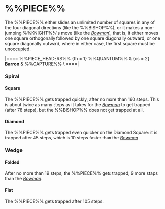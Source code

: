 # %%PIECE%%

The %%PIECE%% either slides an unlimited number of squares in any
of the four diagonal directions (like the %%BISHOP%%), or it makes
a non-jumping %%KNIGHT%%'s move (like the [*Bowman*](bowman.html)),
that is, it either moves one square
orthogonally followed by one square diagonally outward, or one square
diagonally outward, where in either case, the first square must be
unoccupied.

|====
%%PIECE_HEADERS%%
  {th = 1}  %%QUANTUM%%
& {cs = 2}  **Barron**
&           %%CAPTURE%% \\
====|

### Spiral

#### Square

The %%PIECE%% gets trapped quickly, after no more than 160 steps. This
is about twice as many steps as it takes for the [*Bowman*](bowman.html)
to get trapped (after 78 steps), but the %%BISHOP%% does not get trapped
at all.

#### Diamond

The %%PIECE%% gets trapped even quicker on the Diamond Square: it is
trapped after 45 steps, which is 10 steps faster than the
[*Bowman*](bowman.html).

### Wedge

#### Folded

After no more than 19 steps, the %%PIECE%% gets trapped; 9 more staps
than the [*Bowman*](bowman.html).

#### Flat

The %%PIECE%% gets trapped after 105 steps. 
